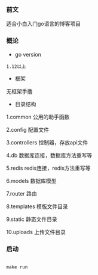 ### 前文
适合小白入门go语言的博客项目
### 概论
- go version 

```1.12以上```

- 框架

无框架手撸


- 目录结构

1.common 公用的助手函数

2.config 配置文件

3.controllers 控制器，存放api文件

4.db 数据库连接，数据库方法重写等

5.redis redis连接，redis方法重写等

6.models 数据库模型

7.router 路由

8.templates 模版文件目录

9.static 静态文件目录

10.uploads 上传文件目录



### 启动

```

make run

```





